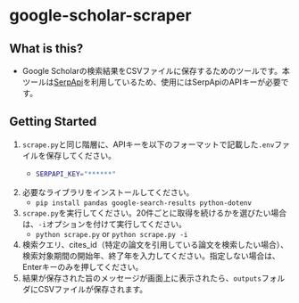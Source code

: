# google-scholar-scraper
## What is this?
- Google Scholarの検索結果をCSVファイルに保存するためのツールです。本ツールは[SerpApi](https://serpapi.com/google-scholar-api)を利用しているため、使用にはSerpApiのAPIキーが必要です。
## Getting Started
1. `scrape.py`と同じ階層に、APIキーを以下のフォーマットで記載した`.env`ファイルを保存してください。
    - ```bash
      SERPAPI_KEY="******"
      ```
2. 必要なライブラリをインストールしてください。
    - `pip install pandas google-search-results python-dotenv`
3. `scrape.py`を実行してください。20件ごとに取得を続けるかを選びたい場合は、`-i`オプションを付けて実行してください。
    - `python scrape.py` or `python scrape.py -i`
4. 検索クエリ、cites_id（特定の論文を引用している論文を検索したい場合）、検索対象期間の開始年、終了年を入力してください。指定しない場合は、Enterキーのみを押してください。
5. 結果が保存された旨のメッセージが画面上に表示されたら、`outputs`フォルダにCSVファイルが保存されます。
